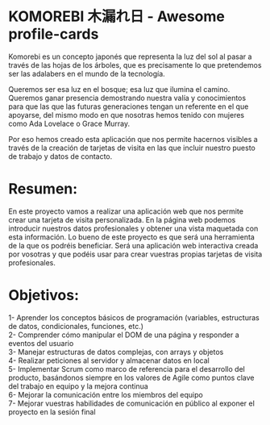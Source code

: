 # KOMOREBI 木漏れ日 - Awesome profile-cards

Komorebi es un concepto japonés que representa la luz del sol al pasar a través de las hojas de los árboles, que es precisamente lo que pretendemos ser las adalabers en el mundo de la tecnología. 

Queremos ser esa luz en el bosque; esa luz que ilumina el camino. Queremos ganar presencia demostrando nuestra valía y conocimientos para que las que las futuras generaciones tengan un referente en el que apoyarse, del mismo modo en que nosotras hemos tenido con mujeres como Ada Lovelace o Grace Murray.

Por eso hemos creado esta aplicación que nos permite hacernos visibles a través de la creación de tarjetas de visita en las que incluir nuestro puesto de trabajo y datos de contacto. </br>


# Resumen: </br>
En este proyecto vamos a realizar una aplicación web que nos permite crear una tarjeta de visita personalizada. En la página web podemos introducir nuestros datos profesionales y obtener una vista maquetada con esta información. Lo bueno de este proyecto es que será una herramienta de la que os podréis beneficiar. Será una aplicación web interactiva creada por vosotras y que podéis usar para crear vuestras propias tarjetas de visita profesionales.

# Objetivos: </br>
1- Aprender los conceptos básicos de programación (variables, estructuras de datos, condicionales, funciones, etc.)</br>
2- Comprender cómo manipular el DOM de una página y responder a eventos del usuario</br>
3- Manejar estructuras de datos complejas, con arrays y objetos </br>
4- Realizar peticiones al servidor y almacenar datos en local </br>
5- Implementar Scrum como marco de referencia para el desarrollo del producto, basándonos siempre en los valores de Agile como puntos clave del trabajo en equipo y la mejora continua </br>
6- Mejorar la comunicación entre los miembros del equipo </br>
7- Mejorar vuestras habilidades de comunicación en público al exponer el proyecto en la sesión final





